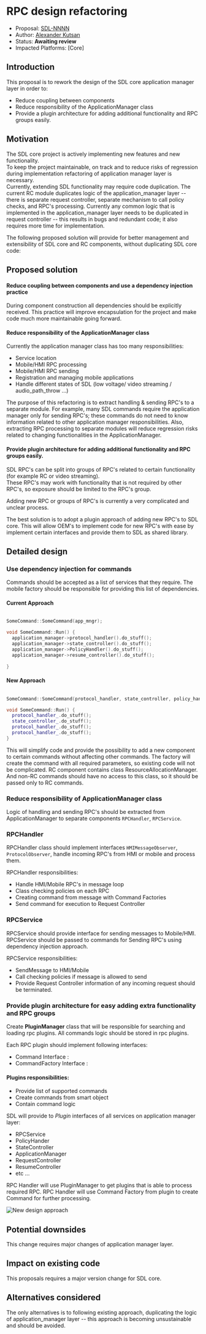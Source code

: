 # RPC design refactoring

* Proposal: [SDL-NNNN](nnnn-rpc-design-refactoring.md)
* Author: [Alexander Kutsan](https://github.com/LuxoftAKutsan)
* Status: **Awaiting review**
* Impacted Platforms: [Core]

## Introduction

This proposal is to rework the design of the SDL core application manager layer in order to:
 - Reduce coupling between components
 - Reduce responsibility of the ApplicationManager class
 - Provide a plugin architecture for adding additional functionality and RPC groups easily.

## Motivation

The SDL core project is actively implementing new features and new functionality.  
To keep the project maintainable, on track and to reduce risks of regression during implementation
refactoring of application manager layer is necessary.  
Currently, extending SDL functionality may require code duplication. 
The current RC module duplicates logic of the application_manager layer -- there is separate request controller, separate mechanism to call policy checks, and RPC's processing. Currently any common logic that is implemented in the application_manager layer needs to be duplicated in request controller -- this results in bugs and redundant code; it also requires more time for implementation.

The following proposed solution will provide for better management and extensibility of SDL core and RC components, without duplicating SDL core code:

## Proposed solution
#### Reduce coupling between components and use a dependency injection practice

During component construction all dependencies should be explicitly received.
This practice will improve encapsulation for the project and make code much more maintainable going forward.


#### Reduce responsibility of the ApplicationManager class 
Currently the application manager class has too many responsibilities:
 - Service location
 - Mobile/HMI RPC processing 
 - Mobile/HMI RPC sending 
 - Registration and managing mobile applications
 - Handle different states of SDL (low voltage/ video streaming / audio_path_throw ...) 
 
The purpose of this refactoring is to extract handling & sending RPC's to a separate module.
 For example, many SDL commands require the application manager only for sending RPC's; these commands do not need to know information related to other application manager responsibilities.
 Also, extracting RPC processing to separate modules will reduce regression risks related to changing functionalities in the ApplicationManager.
 
#### Provide plugin architecture for adding additional functionality and RPC groups easily.

SDL RPC's can be split into groups of RPC's related to certain functionality (for example RC or video streaming).  
These RPC's may work with functionality that is not required by other RPC's, so exposure should be limited to the RPC's group.

Adding new RPC or groups of RPC's is currently a very complicated and unclear process.

The best solution is to adopt a plugin approach of adding new RPC's to SDL core.
This will allow OEM's to implement code for new RPC's with ease by implement certain interfaces and provide them to SDL as shared library.


## Detailed design

### Use dependency injection for commands 

Commands should be accepted as a list of services that they require. The mobile factory should be responsible for providing this list of dependencies.  

#### Current Approach 
```cpp

SomeCommand::SomeCommand(app_mngr);

void SomeCommand::Run() {
  application_manager->protocol_handler().do_stuff();
  application_manager->state_controller().do_stuff();
  application_manager->PolicyHandler().do_stuff();
  application_manager->resume_controller().do_stuff();
  
}
```

#### New Approach 
```cpp

SomeCommand::SomeCommand(protocol_handler, state_controller, policy_handler, resume_controller);

void SomeCommand::Run() {
  protocol_handler_.do_stuff();
  state_controller_.do_stuff();
  protocol_handler_.do_stuff();
  protocol_handler_.do_stuff();
}
```
This will simplify code and provide the possibility to add a new component to certain commands without affecting other commands.
The factory will create the command with all required parameters, so existing code will not be complicated.
RC component contains class ResourceAllocationManager. And non-RC commands should have no access to this class, so it should be passed only to RC commands. 

### Reduce responsibility of ApplicationManager class 

Logic of handling and sending RPC's should be extracted from ApplicationManager to separate components `RPCHandler`, `RPCService`.

### RPCHandler
RPCHandler class should implement interfaces ```HMIMessageObserver```, ```ProtocolObserver```, handle incoming RPC's from HMI or mobile 
and process them. 

RPCHandler responsibilities:
 - Handle HMI/Mobile RPC's in message loop
 - Class checking policies on each RPC
 - Creating command from message with Command Factories
 - Send command for execution to Request Controller
 
 ### RPCService

RPCService should provide interface for sending messages to Mobile/HMI.  
RPCService should be passed to commands for Sending RPC's using dependency injection approach.

RPCService responsibilities:
 - SendMessage to HMI/Mobile
 - Call checking policies if message is allowed to send
 - Provide Request Controller information of any incoming request should be terminated.  

### Provide plugin architecture for easy adding extra functionality and RPC groups   

Create **PluginManager** class that will be responsible for searching and loading rpc plugins.
All commands logic should be stored in rpc plugins. 

Each RPC plugin should implement following interfaces:
 - Command Interface :
 - CommandFactory Interface : 

#### Plugins responsibilities:
 - Provide list of supported commands
 - Create commands from smart object
 - Contain command logic

SDL will provide to *Plugin* interfaces of all services on application manager layer:
 - RPCService
 - PolicyHander
 - StateController
 - ApplicationManager
 - RequestController
 - ResumeController
 - etc ...

RPC Handler will use PluginManager to get plugins that is able to process required RPC. 
RPC Handler will use Command Factory from plugin to create Command for further processing.

![New design approach](../assets/proposals/nnnn-rpc-design-refactoring/new_design.png)

## Potential downsides
This change requires major changes of application manager layer. 
## Impact on existing code
This proposals requires a major version change for SDL core.
## Alternatives considered
The only alternatives is to following existing approach, duplicating the logic of application_manager layer -- this approach is becoming unsustainable and should be avoided.
